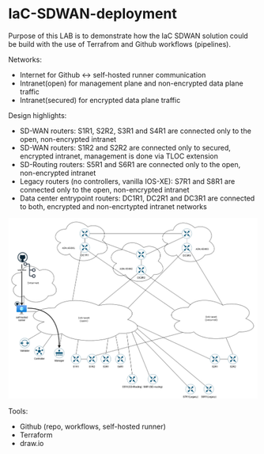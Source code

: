 # IaC-SDWAN-deployment
Purpose of this LAB is to demonstrate how the IaC SDWAN solution could be build with the use of Terrafrom and Github workflows (pipelines).

Networks:
- Internet for Github <-> self-hosted runner communication
- Intranet(open) for management plane and non-encrypted data plane traffic
- Intranet(secured) for encrypted data plane traffic

Design highlights:
- SD-WAN routers: S1R1, S2R2, S3R1 and S4R1 are connected only to the open, non-encrypted intranet
- SD-WAN routers: S1R2 and S2R2 are connected only to secured, encrypted intranet, management is done via TLOC extension
- SD-Routing routers: S5R1 and S6R1 are connected only to the open, non-encrypted intranet
- Legacy routers (no controllers, vanilla IOS-XE): S7R1 and S8R1 are connected only to the open, non-encrypted intranet
- Data center entrypoint routers: DC1R1, DC2R1 and DC3R1 are connected to both, encrypted and non-encrtypted intranet networks

![alt text](drawings/lab_v07.png)  
  
<!--- 
![screenshot](drawings/lab_v01.png)
-->

Tools:
- Github (repo, workflows, self-hosted runner)
- Terraform
- draw.io


